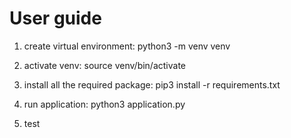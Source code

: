 # User guide
1. create virtual environment:
python3 -m venv venv

2. activate venv:
source venv/bin/activate

3. install all the required package:
pip3 install -r requirements.txt

4. run application: 
python3 application.py
5. test